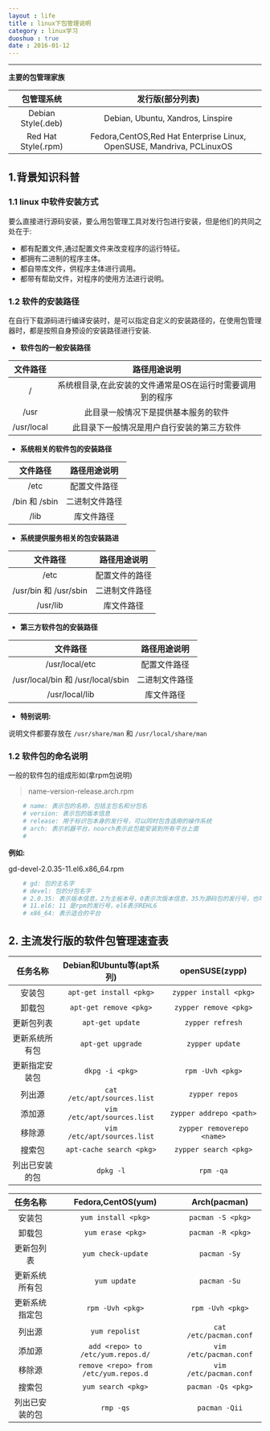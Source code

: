 ```yaml
---
layout : life
title : linux下包管理说明
category : linux学习
duoshuo : true
date : 2016-01-12
---
```



******

**主要的包管理家族**

|包管理系统|发行版(部分列表)|
|:------:|:------:|
|Debian Style(.deb)|Debian, Ubuntu, Xandros, Linspire|
|Red Hat Style(.rpm)|Fedora,CentOS,Red Hat Enterprise Linux, OpenSUSE, Mandriva, PCLinuxOS|

<!-- more -->

## 1.背景知识科普

### 1.1 linux 中软件安装方式

要么直接进行源码安装，要么用包管理工具对发行包进行安装，但是他们的共同之处在于:

* 都有配置文件,通过配置文件来改变程序的运行特征。
* 都拥有二进制的程序主体。
* 都自带库文件，供程序主体进行调用。
* 都带有帮助文件，对程序的使用方法进行说明。

### 1.2 软件的安装路径

在自行下载源码进行编译安装时，是可以指定自定义的安装路径的，在使用包管理器时，都是按照自身预设的安装路径进行安装.

* **软件包的一般安装路径**

|文件路径|路径用途说明|
|:------:|:------:|
|/|系统根目录,在此安装的文件通常是OS在运行时需要调用到的程序|
|/usr|此目录一般情况下是提供基本服务的软件|
|/usr/local|此目录下一般情况是用户自行安装的第三方软件|

* **系统相关的软件包的安装路径**

|文件路径|路径用途说明|
|:------:|:------:|
|/etc|配置文件路径|
|/bin 和 /sbin|二进制文件路径|
|/lib|库文件路径|

* **系统提供服务相关的包安装路进**

|文件路径|路径用途说明|
|:------:|:------:|
|/etc|配置文件的路径|
|/usr/bin 和 /usr/sbin|二进制文件路径|
|/usr/lib|库文件路径|

* **第三方软件包的安装路径**

|文件路径|路径用途说明|
|:------:|:------:|
|/usr/local/etc|配置文件路径|
|/usr/local/bin 和 /usr/local/sbin|二进制文件路径|
|/usr/local/lib|库文件路径|

* **特别说明:**

说明文件都要存放在 `/usr/share/man` 和 `/usr/local/share/man`

### 1.2 软件包的命名说明

一般的软件包的组成形如(拿rpm包说明)

> name-version-release.arch.rpm

```python
	# name: 表示包的名称，包括主包名和分包名
	# version: 表示包的版本信息
	# release: 用于标识包本身的发行号，可以同时包含适用的操作系统
	# arch: 表示机器平台，noarch表示此包能安装到所有平台上面
	# 
```

**例如:**

gd-devel-2.0.35-11.el6.x86_64.rpm

```python
	# gd: 包的主名字
	# devel: 包的分包名字
	# 2.0.35: 表示版本信息，2为主板本号，0表示次版本信息，35为源码包的发行号，也叫做修订号，
	# 11.el6: 11 是rpm的发行号，el6表示REHL6
	# x86_64: 表示适合的平台
```

## 2. 主流发行版的软件包管理速查表

|任务名称|Debian和Ubuntu等(apt系列)|openSUSE(zypp)|
|:------:|:------:|:------:|
|安装包|`apt-get install <pkg>`|`zypper install <pkg>`|
|卸载包|`apt-get remove <pkg>`|`zypper remove <pkg>`|`yum erase <pkg>`|`pacman -R <pkg>`|
|更新包列表|`apt-get update`|`zypper refresh`|
|更新系统所有包|`apt-get upgrade`|`zypper update`|
|更新指定安装包|`dkpg -i <pkg>`|`rpm -Uvh <pkg>`|
|列出源|`cat /etc/apt/sources.list`|`zypper repos`|
|添加源|`vim /etc/apt/sources.list`|`zypper addrepo <path>`|
|移除源|`vim /etc/apt/sources.list`|`zypper removerepo <name>`|
|搜索包|`apt-cache search <pkg>`|`zypper search <pkg>`|
|列出已安装的包|`dpkg -l`|`rpm -qa`|

|任务名称|Fedora,CentOS(yum)|Arch(pacman)|
|:------:|:------:|:------:|
|安装包|`yum install <pkg>`|`pacman -S <pkg>`|
|卸载包|`yum erase <pkg>`|`pacman -R <pkg>`|
|更新包列表|`yum check-update`|`pacman -Sy`|
|更新系统所有包|`yum update`|`pacman -Su`|
|更新系统指定包|`rpm -Uvh <pkg>`|`rpm -Uvh <pkg>`|
|列出源|`yum repolist`|`cat /etc/pacman.conf`|
|添加源|`add <repo> to /etc/yum.repos.d/`|`vim /etc/pacman.conf`|
|移除源|`remove <repo> from /etc/yum.repos.d`|`vim /etc/pacman.conf`|
|搜索包|`yum search <pkg>`|`pacman -Qs <pkg>`|
|列出已安装的包|`rmp -qs`|`pacman -Qii`|
